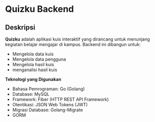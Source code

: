 # Quizku Backend

## Deskripsi

**Quizku** adalah aplikasi kuis interaktif yang dirancang untuk menunjang kegiatan belajar mengajar di kampus. Backend ini dibangun untuk:

- Mengelola data kuis
- Mengelola data pengguna
- Mengelola hasil kuis
- menganalisi hasil kuis

**Teknologi yang Digunakan**

- Bahasa Pemrograman: Go (Golang)
- Database: MySQL
- Framework: Fiber (HTTP REST API Framework)
- Otentikasi: JSON Web Tokens (JWT)
- Migrasi Database: Golang-Migrate
- GORM
